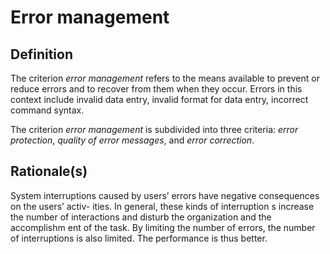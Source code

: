 # Error management

## Definition

The criterion *error management* refers to the means available to prevent or reduce errors and to recover from them when they occur. Errors in this context include invalid data entry, invalid format for data entry, incorrect command syntax.

The criterion *error management* is subdivided into three criteria: *error protection*, *quality of error messages*, and *error correction*.

## Rationale(s)

System interruptions caused by users’
errors have negative consequences on the users’ activ- ities. In general, these kinds of interruption s increase the number of interactions and disturb the organization and the accomplishm ent of the task. By limiting the number of errors, the number of interruptions is also limited. The performance is thus better.